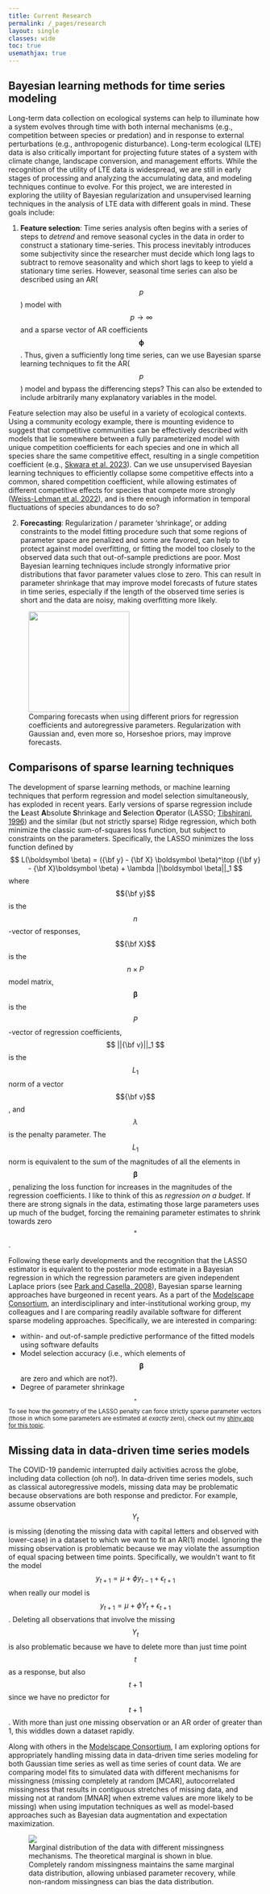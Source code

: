 ```yaml
---
title: Current Research
permalink: /_pages/research
layout: single
classes: wide
toc: true
usemathjax: true
---
```


## Bayesian learning methods for time series modeling

Long-term data collection on ecological systems can help to illuminate how a system evolves through time with both internal mechanisms (e.g., competition between species or predation) and in response to external perturbations (e.g., anthropogenic disturbance). Long-term ecological (LTE) data is also critically important for projecting future states of a system with climate change, landscape conversion, and management efforts. While the recognition of the utility of LTE data is widespread, we are still in early stages of processing and analyzing the accumulating data, and modeling techniques continue to evolve. For this project, we are interested in exploring the utility of Bayesian regularization and unsupervised learning techniques in the analysis of LTE data with different goals in mind. These goals include:

  1. **Feature selection**: Time series analysis often begins with a series of steps to *detrend* and remove seasonal cycles in the data in order to construct a stationary time-series. This process inevitably introduces some subjectivity since the researcher must decide which long lags to subtract to remove seasonality and which short lags to keep to yield a stationary time series. However, seasonal time series can also be described using an AR($$p$$) model with $$p \to \infty$$ and a sparse vector of AR coefficients $$\boldsymbol \phi$$. Thus, given a sufficiently long time series, can we use Bayesian sparse learning techniques to fit the AR($$p$$) model and bypass the differencing steps? This can also be extended to include arbitrarily many explanatory variables in the model.
  
  Feature selection may also be useful in a variety of ecological contexts. Using a community ecology example, there is mounting evidence to suggest that competitive communities can be effectively described with models that lie somewhere between a fully parameterized model with unique competition coefficients for each species and one in which all species share the same competitive effect, resulting in a single competition coefficient (e.g., [Skwara et al. 2023](https://doi.org/10.1111/2041-210X.14028)). Can we use unsupervised Bayesian learning techniques to efficiently collapse some competitive effects into a common, shared competition coefficient, while allowing estimates of different competitive effects for species that compete more strongly ([Weiss-Lehman et al. 2022](https://doi.org/10.1111/ele.13977)), and is there enough information in temporal fluctuations of species abundances to do so?
  
  2. **Forecasting**: Regularization / parameter ‘shrinkage’, or adding constraints to the model fitting procedure such that some regions of parameter space are penalized and some are favored, can help to protect against model overfitting, or fitting the model too closely to the observed data such that out-of-sample predictions are poor. Most Bayesian learning techniques include strongly informative prior distributions that favor parameter values close to zero. This can result in parameter shrinkage that may improve model forecasts of future states in time series, especially if the length of the observed time series is short and the data are noisy, making overfitting more likely.
  
<figure>
  <img src="/assets/images/figures/research/forecast_comparson_AR-p.png" height="200px">
  <figcaption> Comparing forecasts when using different priors for regression coefficients and autoregressive parameters. Regularization with Gaussian and, even more so, Horseshoe priors, may improve forecasts.
  </figcaption>
</figure>
  
## Comparisons of sparse learning techniques
  
The development of sparse learning methods, or machine learning techniques that perform regression and model selection simultaneously, has exploded in recent years. Early versions of sparse regression include the **L**east **A**bsolute **S**hrinkage and **S**election **O**perator (LASSO; [Tibshirani, 1996](https://www.jstor.org/stable/2346178)) and the similar (but not strictly sparse) Ridge regression, which both minimize the classic sum-of-squares loss function, but subject to constraints on the parameters. Specifically, the LASSO minimizes the loss function defined by
$$
L(\boldsymbol \beta) = ({\bf y} - {\bf X} \boldsymbol \beta)^\top ({\bf y} - {\bf X}\boldsymbol \beta) + \lambda ||\boldsymbol \beta||_1
$$
where $${\bf y}$$ is the $$n$$-vector of responses, $${\bf X}$$ is the $$n \times P$$ model matrix, $$\boldsymbol \beta$$ is the $$P$$-vector of regression coefficients, $$ ||{\bf v}||_1 $$ is the $$L_1$$ norm of a vector $${\bf v}$$, and $$\lambda$$ is the penalty parameter. The $$L_1$$ norm is equivalent to the sum of the magnitudes of all the elements in $$\boldsymbol \beta$$, penalizing the loss function for increases in the magnitudes of the regression coefficients. I like to think of this as *regression on a budget*. If there are strong signals in the data, estimating those large parameters uses up much of the budget, forcing the remaining parameter estimates to shrink towards zero$$^*$$. 

Following these early developments and the recognition that the LASSO estimator is equivalent to the posterior mode estimate in a Bayesian regression in which the regression parameters are given independent Laplace priors (see [Park and Casella, 2008](https://doi.org/10.1198/016214508000000337)), Bayesian sparse learning approaches have burgeoned in recent years. As a part of the [Modelscape Consortium](https://microcollaborative.atlassian.net/wiki/spaces/MP/overview), an interdisciplinary and inter-institutional working group, my colleagues and I are comparing readily available software for different sparse modeling approaches. Specifically, we are interested in comparing:

  - within- and out-of-sample predictive performance of the fitted models using software defaults
  - Model selection accuracy (i.e., which elements of $$\boldsymbol \beta$$ are zero and which are not?).
  - Degree of parameter shrinkage

<small>$$^*$$To see how the geometry of the LASSO penalty can force strictly sparse parameter vectors (those in which some parameters are estimated at *exactly* zero), check out my [shiny app for this topic](https://dusty-gannon.shinyapps.io/Geometry-of-LASSO-and-Ridge-regression/).</small>

## Missing data in data-driven time series models

The COVID-19 pandemic interrupted daily activities across the globe, including data collection (oh no!). In data-driven time series models, such as classical autoregressive models, missing data may be problematic because observations are both response and predictor. For example, assume observation $$Y_t$$ is missing (denoting the missing data with capital letters and observed with lower-case) in a dataset to which we want to fit an AR(1) model. Ignoring the missing observation is problematic because we may violate the assumption of equal spacing between time points. Specifically, we wouldn't want to fit the model $$y_{t+1} = \mu + \phi y_{t - 1} + \epsilon_{t + 1}$$ when really our model is $$y_{t + 1} = \mu + \phi Y_{t} + \epsilon_{t + 1}$$. Deleting all observations that involve the missing $$Y_t$$ is also problematic because we have to delete more than just time point $$t$$ as a response, but also $$t + 1$$ since we have no predictor for $$t + 1$$. With more than just one missing observation or an AR order of greater than 1, this widdles down a dataset rapidly.

Along with others in the [Modelscape Consortium](https://microcollaborative.atlassian.net/wiki/spaces/MP/overview), I am exploring options for appropriately handling missing data in data-driven time series modeling for both Gaussian time series as well as time series of count data. We are comparing model fits to simulated data with different mechanisms for missingness (missing completely at random [MCAR], autocorrelated missingness that results in contiguous stretches of missing data, and missing not at random [MNAR] when extreme values are more likely to be missing) when using imputation techniques as well as model-based approaches such as Bayesian data augmentation and expectation maximization. 

<figure>
  <img src="/assets/images/figures/research/missing_eff_on_marginals.png">
  <figcaption> Marginal distribution of the data with different missingness mechanisms. The theoretical marginal is shown in blue. Completely random missingness maintains the same marginal data distribution, allowing unbiased parameter recovery, while non-random missingness can bias the data distribution. </figcaption>
</figure>











